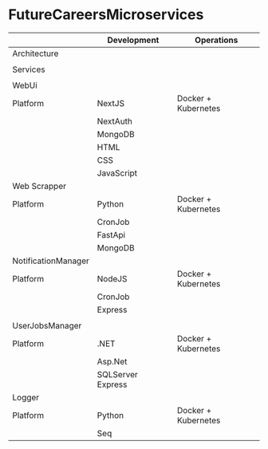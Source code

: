 # FutureCareersMicroservices

| |Development | Operations |
|-|-|-|
|Architecture| ||
||
|Services|||
||
|WebUi|
|Platform| NextJS| Docker + Kubernetes|
||NextAuth||
||MongoDB||
||HTML||
||CSS||
||JavaScript||
|Web Scrapper|
|Platform| Python | Docker + Kubernetes|
||CronJob||
||FastApi||
||MongoDB||
|NotificationManager|
|Platform| NodeJS | Docker + Kubernetes|
||CronJob||
||Express||
||||
|UserJobsManager|
|Platform| .NET | Docker + Kubernetes|
||Asp.Net||
||SQLServer Express||
|Logger|
|Platform| Python | Docker + Kubernetes|
||Seq||